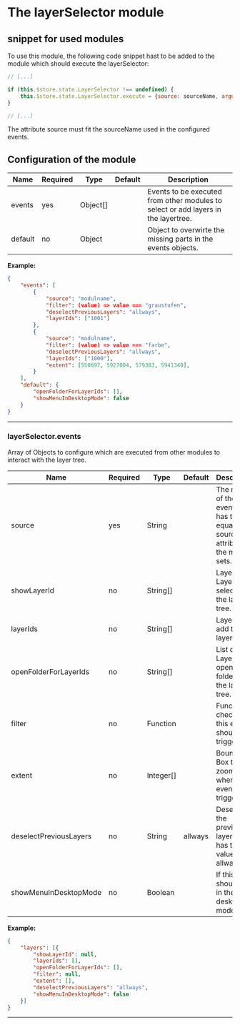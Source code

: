 # The layerSelector module


## snippet for used modules

To use this module, the following code snippet hast to be added to the module which should execute the layerSelector:

```js
// [...]

if (this.$store.state.LayerSelector !== undefined) {
    this.$store.state.LayerSelector.execute = {source: sourceName, argument: <selection of a field; optional>};
}

// [...]
```

The attribute source must fit the sourceName used in the configured events.

## Configuration of the module

|Name|Required|Type|Default|Description|
|----|--------|----|-------|-----------|
|events|yes|Object[]||Events to be executed from other modules to select or add layers in the layertree.|
|default|no|Object||Object to overwirte the missing parts in the events objects.|

**Example:**

```json
{
    "events": [
        {
            "source": "modulname",
            "filter": (value) => value === "graustufen",
            "deselectPreviousLayers": "allways",
            "layerIds": ["1001"]
        },
        {
            "source": "modulname",
            "filter": (value) => value === "farbe",
            "deselectPreviousLayers": "allways",
            "layerIds": ["1000"],
            "extent": [550697, 5927004, 579383, 5941340],
        }
    ],
    "default": {
        "openFolderForLayerIds": [],
        "showMenuInDesktopMode": false
    }
}
```

***

### layerSelector.events

Array of Objects to configure which are executed from other modules to interact with the layer tree.

|Name|Required|Type|Default|Description|
|----|--------|----|-------|-----------|
|source|yes|String||The name of the event. It has to be equal to the source attribute the module sets.|
|showLayerId|no|String[]||Layer IDs of Layer to be selected in the layer tree.|
|layerIds|no|String[]||Layer IDs to add to the layer tree.|
|openFolderForLayerIds|no|String[]||List of Layer IDs to open their folders in the layer tree.|
|filter|no|Function||Function to check if this event should be triggered.|
|extent|no|Integer[]||Bounding Box to zoom to when this event is triggered.|
|deselectPreviousLayers|no|String|allways|Deselects the previous layers if it has the value allways.|
|showMenuInDesktopMode|no|Boolean||If this Event should run in the desktop mode.|

**Example:**

```json
{
    "layers": [{
        "showLayerId": null,
        "layerIds": [],
        "openFolderForLayerIds": [],
        "filter": null,
        "extent": [],
        "deselectPreviousLayers": "allways",
        "showMenuInDesktopMode": false
    }]
}
```

***
